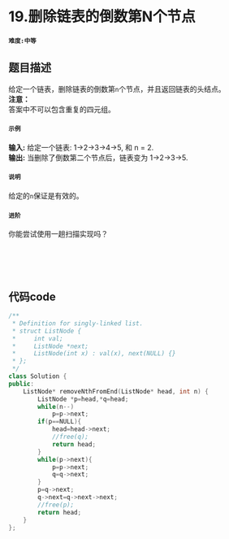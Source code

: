 # 19.删除链表的倒数第N个节点
#### `难度:中等`
## 题目描述
给定一个链表，删除链表的倒数第`n`个节点，并且返回链表的头结点。 
<br>
**注意：**  
答案中不可以包含重复的四元组。

#### `示例`
**输入:** 给定一个链表: 1->2->3->4->5, 和 n = 2.       
**输出:** 当删除了倒数第二个节点后，链表变为 1->2->3->5.  

#### `说明`
给定的`n`保证是有效的。 
#### `进阶`
你能尝试使用一趟扫描实现吗？
<br>
<br>
<br>
<br>
<br>


## 代码code
```C++
/**
 * Definition for singly-linked list.
 * struct ListNode {
 *     int val;
 *     ListNode *next;
 *     ListNode(int x) : val(x), next(NULL) {}
 * };
 */
class Solution {
public:
    ListNode* removeNthFromEnd(ListNode* head, int n) {
        ListNode *p=head,*q=head;
        while(n--)
            p=p->next;
        if(p==NULL){
            head=head->next;
            //free(q);
            return head;
        }
        while(p->next){
            p=p->next;
            q=q->next;
        }
        p=q->next;
        q->next=q->next->next;
        //free(p);
        return head;
    }
};
```
